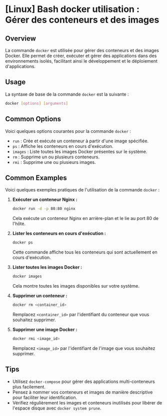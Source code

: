 # [Linux] Bash docker utilisation : Gérer des conteneurs et des images

## Overview
La commande `docker` est utilisée pour gérer des conteneurs et des images Docker. Elle permet de créer, exécuter et gérer des applications dans des environnements isolés, facilitant ainsi le développement et le déploiement d'applications.

## Usage
La syntaxe de base de la commande `docker` est la suivante :

```bash
docker [options] [arguments]
```

## Common Options
Voici quelques options courantes pour la commande `docker` :

- `run` : Crée et exécute un conteneur à partir d'une image spécifiée.
- `ps` : Affiche les conteneurs en cours d'exécution.
- `images` : Liste toutes les images Docker présentes sur le système.
- `rm` : Supprime un ou plusieurs conteneurs.
- `rmi` : Supprime une ou plusieurs images.

## Common Examples
Voici quelques exemples pratiques de l'utilisation de la commande `docker` :

1. **Exécuter un conteneur Nginx :**
   ```bash
   docker run -d -p 80:80 nginx
   ```
   Cela exécute un conteneur Nginx en arrière-plan et le lie au port 80 de l'hôte.

2. **Lister les conteneurs en cours d'exécution :**
   ```bash
   docker ps
   ```
   Cette commande affiche tous les conteneurs qui sont actuellement en cours d'exécution.

3. **Lister toutes les images Docker :**
   ```bash
   docker images
   ```
   Cela montre toutes les images disponibles sur votre système.

4. **Supprimer un conteneur :**
   ```bash
   docker rm <container_id>
   ```
   Remplacez `<container_id>` par l'identifiant du conteneur que vous souhaitez supprimer.

5. **Supprimer une image Docker :**
   ```bash
   docker rmi <image_id>
   ```
   Remplacez `<image_id>` par l'identifiant de l'image que vous souhaitez supprimer.

## Tips
- Utilisez `docker-compose` pour gérer des applications multi-conteneurs plus facilement.
- Pensez à nommer vos conteneurs et images de manière descriptive pour faciliter leur identification.
- Vérifiez régulièrement les images et conteneurs inutilisés pour libérer de l'espace disque avec `docker system prune`.